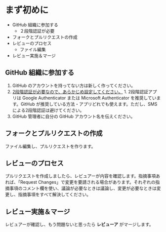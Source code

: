 # まず初めに

* GitHub 組織に参加する
  * ２段階認証が必要
* フォークとプルリクエストの作成
* レビューのプロセス
  * ファイル編集
* レビュー実施＆マージ

## GitHub 組織に参加する

1. GitHub のアカウントを持ってない方は新しく作ってください。
  1. [2段階認証が必要なので、あらかじめ設定してください。](https://docs.github.com/en/authentication/securing-your-account-with-two-factor-authentication-2fa/configuring-two-factor-authentication)
    1. 2段階認証アプリは Google Authenticator または Microsoft Authenticator を推奨しています。GitHub が推奨している方法・アプリどれでも使えます。ただし、SMSによる2段階認証は避けてください。
2. GitHub 管理者に自分の GitHub アカウント名を伝えください。

## フォークとプルリクエストの作成

ファイル編集し、プルリクエストを作ります。

## レビューのプロセス

プルリクエストを作成しましたら、レビュアーが内容を確認します。指摘事項あれば、「Request Changes」で変更を要請される場合があります。それぞれの指摘事項のコメント欄を使い、議論が必要なときは議論し、変更が必要なときは変更し、指摘事項をすべて解決してください。

## レビュー実施＆マージ

レビュアーが確認し、もう問題ないと思ったら **レビューア** がマージします。
